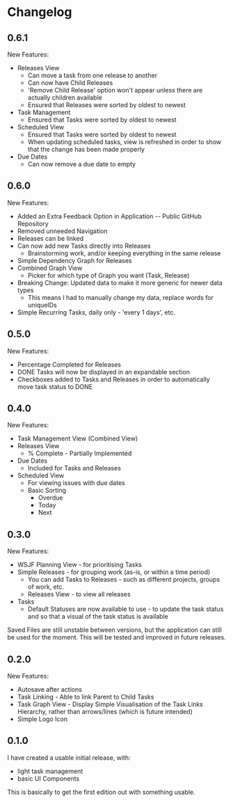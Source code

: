 # Changelog

## 0.6.1
New Features:

- Releases View 
  - Can move a task from one release to another
  - Can now have Child Releases
  - 'Remove Child Release' option won't appear unless there are actually children available
  - Ensured that Releases were sorted by oldest to newest
- Task Management
  - Ensured that Tasks were sorted by oldest to newest
- Scheduled View
  - Ensured that Tasks were sorted by oldest to newest
  - When updating scheduled tasks, view is refreshed in order to show that the change has been made properly
- Due Dates
  - Can now remove a due date to empty

## 0.6.0
New Features:

- Added an Extra Feedback Option in Application -- Public GitHub Repository
- Removed unneeded Navigation
- Releases can be linked
- Can now add new Tasks directly into Releases
  - Brainstorming work, and/or keeping everything in the same release
- Simple Dependency Graph for Releases
- Combined Graph View
  - Picker for which type of Graph you want (Task, Release)
- Breaking Change: Updated data to make it more generic for newer data types
  - This means I had to manually change my data, replace words for uniqueIDs
- Simple Recurring Tasks, daily only - 'every 1 days', etc.

## 0.5.0
New Features:

- Percentage Completed for Releases
- DONE Tasks will now be displayed in an expandable section
- Checkboxes added to Tasks and Releases in order to automatically move task status to DONE

## 0.4.0
New Features:

- Task Management View (Combined View)
- Releases View
  - % Complete - Partially Implemented
- Due Dates
  - Included for Tasks and Releases
- Scheduled View
  - For viewing issues with due dates
  - Basic Sorting
    - Overdue
    - Today
    - Next

## 0.3.0
New Features:

- WSJF Planning View - for prioritising Tasks
- Simple Releases - for grouping work (as-is, or within a time period)
  - You can add Tasks to Releases - such as different projects, groups of work, etc.
  - Releases View - to view all releases
- Tasks
  - Default Statuses are now available to use - to update the task status and so that a visual of the task status is available

Saved Files are still unstable between versions, but the application can still be used for the moment.
This will be tested and improved in future releases.

## 0.2.0
New Features:

- Autosave after actions
- Task Linking - Able to link Parent to Child Tasks
- Task Graph View - Display Simple Visualisation of the Task Links Hierarchy, rather than arrows/lines (which is future intended)
- Simple Logo Icon


## 0.1.0
I have created a usable initial release, with:

- light task management
- basic UI Components

This is basically to get the first edition out with something usable.